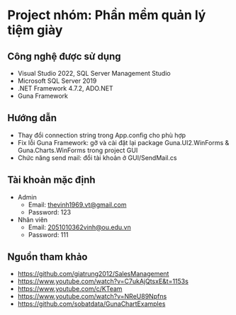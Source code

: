 # Project nhóm: Phần mềm quản lý tiệm giày

## Công nghệ được sử dụng
- Visual Studio 2022, SQL Server Management Studio
- Microsoft SQL Server 2019
- .NET Framework 4.7.2, ADO.NET
- Guna Framework

## Hướng dẫn
- Thay đổi connection string trong App.config cho phù hợp
- Fix lỗi Guna Framework: gỡ và cài đặt lại package Guna.UI2.WinForms & Guna.Charts.WinForms trong project GUI
- Chức năng send mail: đổi tài khoản ở GUI/SendMail.cs

## Tài khoản mặc định
- Admin 
  + Email: thevinh1969.vt@gmail.com
  + Password: 123
- Nhân viên
  + Email: 2051010362vinh@ou.edu.vn 
  + Password: 111

## Nguồn tham khảo
- https://github.com/giatrung2012/SalesManagement
- https://www.youtube.com/watch?v=C7ukAjQtsxE&t=1153s
- https://www.youtube.com/c/KTeam
- https://www.youtube.com/watch?v=NReU89Npfns
- https://github.com/sobatdata/GunaChartExamples
